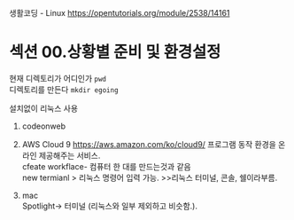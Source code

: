 생활코딩 - Linux
https://opentutorials.org/module/2538/14161 
 
# 섹션 00.상황별 준비 및 환경설정
현재 디렉토리가 어디인가 ```pwd```   
디렉토리를 만든다 ```mkdir egoing ```
 
설치없이 리눅스 사용
1. codeonweb
2. AWS Cloud 9 https://aws.amazon.com/ko/cloud9/ 
프로그램 동작 환경을 온라인 제공해주는 서비스.   
cfeate workflace- 컴퓨터 한 대를 만드는것과 같음   
new termianl > 리눅스 명령어 입력 가능. >>리눅스 터미널, 콘솔, 쉘이라부름.   
 
3. mac   
Spotlight-> 터미널 (리눅스와 일부 제외하고 비슷함.).

